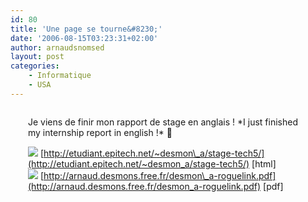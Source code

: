 ```yaml
---
id: 80
title: 'Une page se tourne&#8230;'
date: '2006-08-15T03:23:31+02:00'
author: arnaudsnomsed
layout: post
categories:
    - Informatique
    - USA
---
```


<div style="margin: 2em">Je viens de finir mon rapport de stage en anglais !  
*I just finished my internship report in english !* 🙂  
   
![](/wordpress/wp-content/themes/connections/img/subcat_bullet.gif) [http://etudiant.epitech.net/~desmon\_a/stage-tech5/](http://etudiant.epitech.net/~desmon_a/stage-tech5/) [html]  
![](/wordpress/wp-content/themes/connections/img/subcat_bullet.gif) [http://arnaud.desmons.free.fr/desmon\_a-roguelink.pdf](http://arnaud.desmons.free.fr/desmon_a-roguelink.pdf) [pdf] </div>